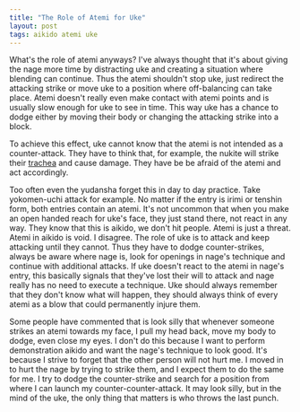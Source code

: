 ```yaml
---
title: "The Role of Atemi for Uke"
layout: post
tags: aikido atemi uke
---
```


What's the role of <span class="aikido-term">atemi</span> anyways? I've always thought that it's about giving the <span class="aikido-term">nage</span> more time by distracting <span class="aikido-term">uke</span> and creating a situation where blending can continue. Thus the <span class="aikido-term">atemi</span> shouldn't stop <span class="aikido-term">uke</span>, just redirect the attacking strike or move <span class="aikido-term">uke</span> to a position where off-balancing can take place. <span class="aikido-term">Atemi</span> doesn't really even make contact with <span class="aikido-term">atemi</span> points and is usually slow enough for <span class="aikido-term">uke</span> to see in time. This way uke has a chance to dodge either by moving their body or changing the attacking strike into a block.
 
To achieve this effect, <span class="aikido-term">uke</span> cannot know that the <span class="aikido-term">atemi</span> is not intended as a counter-attack. They have to think that, for example, the <span class="aikido-term">nukite</span> will strike their [trachea](http://en.wikipedia.org/wiki/Vertebrate_trachea) and cause damage. They have be be afraid of the <span class="aikido-term">atemi</span> and act accordingly.
 
Too often even the yudansha forget this in day to day practice. Take <span class="aikido-term">yokomen-uchi</span> attack for example. No matter if the entry is <span class="aikido-term">irimi</span> or <span class="aikido-term">tenshin</span> form, both entries contain an <span class="aikido-term">atemi</span>. It's not uncommon that when you make an open handed reach for <span class="aikido-term">uke</span>'s face, they just stand there, not react in any way. They know that this is aikido, we don't hit people. <span class="aikido-term">Atemi</span> is just a threat. <span class="aikido-term">Atemi</span> in aikido is void. I disagree. The role of <span class="aikido-term">uke</span> is to attack and keep attacking until they cannot. Thus they have to dodge counter-strikes, always be aware where <span class="aikido-term">nage</span> is, look for openings in <span class="aikido-term">nage</span>'s technique and continue with additional attacks. If <span class="aikido-term">uke</span> doesn't react to the <span class="aikido-term">atemi</span> in <span class="aikido-term">nage</span>'s entry, this basically signals that they've lost their will to attack and <span class="aikido-term">nage</span> really has no need to execute a technique. <span class="aikido-term">Uke</span> should always remember that they don't know what will happen, they should always think of every <span class="aikido-term">atemi</span> as a blow that could permanently injure them.
 
Some people have commented that is look silly that whenever someone strikes an <span class="aikido-term">atemi</span> towards my face, I pull my head back, move my body to dodge, even close my eyes. I don't do this because I want to perform demonstration aikido and want the <span class="aikido-term">nage</span>'s technique to look good. It's because I strive to forget that the other person will not hurt me. I moved in to hurt the <span class="aikido-term">nage</span> by trying to strike them, and I expect them to do the same for me. I try to dodge the counter-strike and search for a position from where I can launch my counter-counter-attack. It may look silly, but in the mind of the <span class="aikido-term">uke</span>, the only thing that matters is who throws the last punch.


